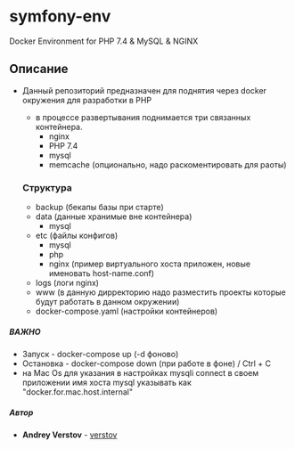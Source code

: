 # symfony-env
Docker Environment for PHP 7.4 &amp; MySQL &amp; NGINX

## Описание
  - Данный репозиторий предназначен для поднятия через docker окружения для разработки в PHP
    - в процессе развертывания поднимается три связанных контейнера.
      - nginx
      - PHP 7.4
      - mysql
      - memcache (опционально, надо раскоментировать для раоты)
     
    ### Структура  
 
    - backup (бекапы базы при старте)
    - data (данные хранимые вне контейнера)
        - mysql
    - etc (файлы конфигов)
        - mysql
        - php 
        - nginx (пример виртуального хоста приложен, новые именовать host-name.conf)
    - logs (логи nginx)
    - www (в данную дирректорию надо разместить проекты которые будут работать в данном окружении)
    - docker-compose.yaml (настройки контейнеров)

##### ВАЖНО
 - Запуск - docker-compose up (-d фоново)
 - Остановка - docker-compose down (при работе в фоне) / Ctrl + C
 - на Mac Os для указания в настройках mysqli connect в своем приложении имя хоста mysql указывать как "docker.for.mac.host.internal"

##### Автор
 - **Andrey Verstov** - [verstov](https://github.com/verstov)

